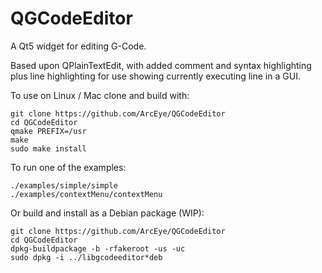 # QGCodeEditor

A Qt5 widget for editing G-Code.

Based upon QPlainTextEdit, with added comment and
syntax highlighting plus line highlighting for use
showing currently executing line in a GUI.

To use on Linux / Mac clone and build with:
```
git clone https://github.com/ArcEye/QGCodeEditor
cd QGCodeEditor
qmake PREFIX=/usr
make
sudo make install
```
To run one of the examples:
```
./examples/simple/simple
./examples/contextMenu/contextMenu
```

Or build and install as a Debian package (WIP):
```
git clone https://github.com/ArcEye/QGCodeEditor
cd QGCodeEditor
dpkg-buildpackage -b -rfakeroot -us -uc
sudo dpkg -i ../libgcodeeditor*deb
```
